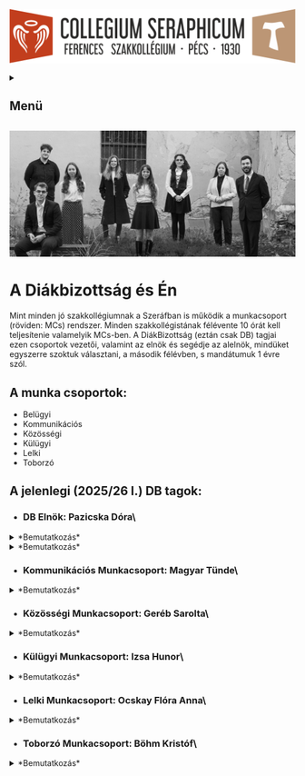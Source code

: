 ![](Arculati_Elemek/Logo/logo-long.png)

<details>
	<summary><h2>Menü</h2></summary>
- [Kezdőlap](/mobile_version.html)
- [Rólunk](/rolunk.html)
- [Programok](/programok.html)
- [Szakmai nap](/SzakmaiNap.html)
- [Felvételi](/Felveteli.html)
- [Galéria](/Galeria.html)
- [Dokumentumok](/dokumentumok.html)
- [DiákBizottság](/DB.html)
- [Felújítások](/felujitasok.html)
</details>

![](src/pictures/honlap_kepek/DB/2526i/CutOsszkep.webp)

# A Diákbizottság és Én

Mint minden jó szakkollégiumnak a Szeráfban is működik a munkacsoport (röviden: MCs) rendszer. Minden szakkollégistának
félévente 10 órát kell teljesítenie valamelyik MCs-ben. A DiákBizottság (eztán csak DB) tagjai ezen csoportok vezetői,
valamint az elnök és segédje az alelnök, mindüket egyszerre szoktuk választani, a második félévben, s mandátumuk 1 évre
szól.

## A munka csoportok:

- Belügyi
- Kommunikációs
- Közösségi
- Külügyi
- Lelki
- Toborzó

## A jelenlegi (2025/26 I.) DB tagok:

- ### DB Elnök: Pazicska Dóra\

<details> <summary>*Bemutatkozás*</summary>
<table>
<tr>
    <td>![](src/pictures/honlap_kepek/DB/2526i/CutDB0.webp)</td>
    <td> A Pécsi Tudományegyetem Bölcsészet- és Társadalomtudományi Karának másodéves tanár szakos hallgatója vagyok, magyar nyelv és -irodalom; földrajz szakpárokkal. Elsődleges szempont számomra, hogy a Diák Bizottságon belül a kommunikáció és a munkavégzés minél hatékonyabb legyen, ami megkívánja a felektől az őszinte és nyílt beszédformákat, valamint a támogató, kooperatív légkört.
 Az idei szemeszterben a Diákbizottság Elnökeként az én elsődleges feladatom, hogy segítsem és támogassam a munkacsoport vezetők munkáját. Emellett adminisztrációs feladatokat végzek, továbbá a munkacsoport vezetőknek segítek a projektek megtervezésében és végrehajtásában.</td>
  </tr>
</table>

- ### DB Alelnök: Ruszcsák Bori\</details>

<details> <summary>*Bemutatkozás*</summary>
<table>
<tr>
    <td>![](src/pictures/honlap_kepek/DB/2526i/CutDB00.webp)</td>
    <td> A Pécsi Tudományegyetem Bölcsészet- és Társadalomtudományi Karának Közösségszervező szakos hallgatója vagyok. Nyitott, kreatív és lelkes emberként igyekszem összefogni a Diákbizottság tagjait. Kapcsolataimban vezérelv a nyílt kommunikáció és az emberközpontúság, legyen szó a vezetőségről vagy a szakkollégistákról. Elnökként két hetente hívom össze a Diákbizottság tagjait megbeszélés céljából, mely egyben nyitott térként is szolgál, bármely szakkollégista részt vehet rajta, mint hallgatóság. Feladatkörömbe sorolandó még a Kollégium Tanácsban és a Felvételi Bizottságban való aktív részvétel. Összességében a rendelkezésemre álló pszichologiai és az eddig megszerzett tapasztalati tőkére alapozva, a munkacsoport vezetők személyében egy segítő csapattal együttműködve munkálkodom a kollégiumi mindennapok jobbá tételén. </td>
  </tr>
</table>
</details>

- ### Belügyi Munkacsoport: Kertai József Károly\

</details>
<details> <summary>*Bemutatkozás*</summary>
<table>
<tr>
    <td>![](src/pictures/honlap_kepek/DB/2526i/CutDB3.webp)</td>
    <td> A Pécsi Tudományegyetem Általános Orvostudományi Karának hallgatójaként a tanulmányaim megkezdése óta vagyok kollégista. A Belügyi Munkacsoporttal azon dolgozunk, hogy a kollégium épületét napról-napra egyre komfortosabb és otthonosabb hellyé tegyük. Ennek elősegítésére többek közt szervezünk közös kertészkedéseket, részt veszünk a közösségi tereink tisztán tartásában, valamint együtt felelünk az eszközpark fejlesztéséért. A munkacsoport vezetőjeként szívügyem, hogy mindezt a fenntarthatóság jegyében vigyük véghez.</td>
  </tr>
</table>
</details>

- ### Kommunikációs Munkacsoport: Magyar Tünde\

</details>
<details> <summary>*Bemutatkozás*</summary>
<table>
<tr>
    <td>![](src/pictures/honlap_kepek/DB/2526i/CutDB5.webp)</td>
    <td> A Pécsi Tudományegyetem Egészségtudományi Karának Ápolás- és betegellátás, szülésznő szakos hallgatója vagyok. Munkacsoportommal képviseljük kollégiumunkat a közösségi médiában, illetve nálunk történik a honlap szerkesztése is. Fontos számomra, hogy megosszuk értékeinket, nyomon követhetőséget biztosítsunk programok szempontjából, emellett a jövőbeni jelentkezőknek is tájékozódási lehetőséget nyújtsunk.</td>
  </tr>
</table>
</details>

- ### Közösségi Munkacsoport: Geréb Sarolta\

</details>
<details> <summary>*Bemutatkozás*</summary>
<table>
<tr>
    <td>![](src/pictures/honlap_kepek/DB/2526i/CutDB1.webp)</td>
    <td> A Pécsi Tudományegyetem Egészségtudományi Karának Táplálkozástudományi mesterszakos hallgatójaként kollégiumunkban a Közösségi Munkacsoportért felelek. Fontosnak tartom, hogy az itt lakók ne csak szállásként tekintsenek a kollégiumra, hanem otthon is érezzék itt magukat, ezért célom, hogy a munkacsoportommal együtt olyan programokat szervezzünk, amelyek mindenki számára értéket és élményt jelentenek, hozzájárulva egy élőbb és összetartóbb közösség formálásához.</td>
  </tr>
</table>
</details>

- ### Külügyi Munkacsoport: Izsa Hunor\

</details>
<details> <summary>*Bemutatkozás*</summary>
<table>
<tr>
    <td>![](src/pictures/honlap_kepek/DB/2526i/CutDB2.webp)</td>
    <td> A Pécsi Tudományegyetem Természettudományi Karának negyedéves földrajz-történelem tanár szakos hallgatója vagyok. A külügyi munkacsoport elsődleges feladata a kollégium és a külsős személyek, illetve intézmények közötti kapcsolattartás. Kis csapatunk foglalkozik továbbá a kollégium alumni-csoportjának kezelésével és a remek közös programok szervezésével a tagok számára. A tavaszi félév során mi bonyolítjuk le a kollégiumi véradást is, illetve az őszi időszakban jótékonykodással igyekszünk erősíteni a ferences lelkiség gyakorlását a városban. A külügyi munkacsoport tartja a kapcsolatot a más pécsi keresztény közösségekkel is, így csatolva be a kollégiumot a szélesebb, Krisztusi gyülekezetbe.</td>
  </tr>
</table>
</details>

- ### Lelki Munkacsoport: Ocskay Flóra Anna\

</details>
<details> <summary>*Bemutatkozás*</summary>
<table>
<tr>
    <td>![](src/pictures/honlap_kepek/DB/2526i/CutDB7.webp)</td>
    <td> A Pécsi Tudományegyetem Bölcsészet- és Társadalomtudományi Karának történelem szakos hallgatója vagyok. A lelki munkacsoport vezetőjeként a kollégisták Istennel való kapcsolatteremtését, valamint kapcsolattartását próbálom segíteni a munkacsoportommal. Ehhez szentségimádásokat, esti imákat és számos lelki programot szervezünk. Munkánkat segíti egy lelkes zenész csapat is.</td>
  </tr>
</table>
</details>

- ### Toborzó Munkacsoport: Böhm Kristóf\

</details>
<details> <summary>*Bemutatkozás*</summary>
<table>
<tr>
    <td>![](src/pictures/honlap_kepek/DB/2526i/CutDB6.webp)</td>
    <td> A Pécsi Tudományegyetem Egészségtudományi Karának Mentőtiszt szakos hallgatója vagyok. A Toborzó Munkacsoport vezetőjeként egy barátságos, s egyben professzionális környezetben dolgozunk azért, hogy a jövő kollégistái számára egy vonzó lakhatási lehetőség legyen a Szeráf. Továbbá az újonnan érkezett kollégisták beilleszkedését is segítjük csapatommal, ezért szeretnénk a következő félévben is megszervezni a „Mentor programot”. Ezek mellett a kollégiumi felvételiért és „merchandise” termékekért is mi felelünk. </td>
  </tr>
</table>
</details>